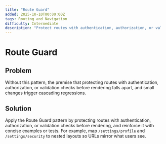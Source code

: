 ```yaml
---
title: "Route Guard"
added: 2025-10-10T00:00:00Z
tags: Routing and Navigation
difficulty: Intermediate
description: "Protect routes with authentication, authorization, or validation checks before rendering."
---
```

# Route Guard

## Problem

Without this pattern, the premise that protecting routes with authentication, authorization, or validation checks before rendering falls apart, and small changes trigger cascading regressions.

## Solution

Apply the Route Guard pattern by protecting routes with authentication, authorization, or validation checks before rendering, and reinforce it with concise examples or tests. For example, map `/settings/profile` and `/settings/security` to nested layouts so URLs mirror what users see.
